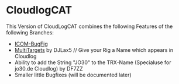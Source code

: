 # CloudlogCAT

This Version of CloudLogCAT combines the following Features of the following Branches:
- [ICOM-BugFig](https://github.com/rmc47/CloudlogCAT)
- [MultiTargets](https://github.com/DJLax5/CloudlogCAT/tree/MultiTargets) by DJLax5 // Give your Rig a Name which appears in Cloudlog
- Ability to add the String "JO30" to the TRX-Name (Specialuse for jo30.de Cloudlog) by DF7ZZ
- Smaller little Bugfixes (will be documented later)
